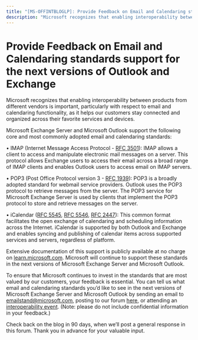 ```yaml
---
title: "[MS-OFFINTBLOGLP]: Provide Feedback on Email and Calendaring standards support for the next versions of Outlook and Exchange"
description: "Microsoft recognizes that enabling interoperability between products from different vendors is important, particularly"
---
```


# Provide Feedback on Email and Calendaring standards support for the next versions of Outlook and Exchange

<p>Microsoft recognizes that enabling interoperability between
products from different vendors is important, particularly with respect to
email and calendaring functionality, as it helps our customers stay connected
and organized across their favorite services and devices.</p>

<p>Microsoft Exchange Server and Microsoft Outlook support the
following core and most commonly adopted email and calendaring standards:</p>

<p><span> • <span> 
</span></span>IMAP (Internet Message Access Protocol - <span><a href="https://tools.ietf.org/html/rfc3501">RFC 3501</a></span>):
IMAP allows a client to access and manipulate electronic mail messages on a
server. This protocol allows Exchange users to access their email across a
broad range of IMAP clients and enables Outlook users to access email on IMAP
servers.</p>

<p><span> • <span> 
</span></span>POP3 (Post Office Protocol version 3 - <span><a href="https://www.ietf.org/rfc/rfc1939.txt">RFC 1939</a></span>):
POP3 is a broadly adopted standard for webmail service providers. Outlook uses
the POP3 protocol to retrieve messages from the server. The POP3 service for
Microsoft Exchange Server is used by clients that implement the POP3 protocol
to store and retrieve messages on the server.</p>

<p><span> • <span> 
</span></span>iCalendar (<span><a href="https://www.ietf.org/rfc/rfc5545.txt">RFC 5545</a></span>, <span><a href="https://www.ietf.org/rfc/rfc5546.txt">RFC 5546</a></span>, <span><a href="https://www.ietf.org/rfc/rfc2447.txt">RFC 2447</a></span>):
This common format facilitates the open exchange of calendaring and scheduling
information across the Internet. iCalendar is supported by both Outlook and
Exchange and enables syncing and publishing of calendar items across supported
services and servers, regardless of platform.</p>

<p>Extensive documentation of this support is publicly
available at no charge on <span><a href="https://msdn.microsoft.com/en-us/library/cc973105(EXCHG.80).aspx">learn.microsoft.com</a></span>. Microsoft
will continue to support these standards in the next versions of Microsoft
Exchange Server and Microsoft Outlook.</p>

<p>To ensure that Microsoft continues to invest in the
standards that are most valued by our customers, your feedback is essential.
You can tell us what email and calendaring standards you’d like to see in the
next versions of Microsoft Exchange Server and Microsoft Outlook by sending
an email to <span><a href="mailto:emailstand@microsoft.com">emailstand@microsoft.com</a></span>,
posting to our forum <span><a href="https://learn.microsoft.com/en-us/answers/tags/353/office-exchange-server-open-specs" aria-label="Forums">here</a></span>, or attending an <span><a href="https://www.interopevents.com/" aria-label="Interoperability Events">interoperability
event</a></span>. (Note: please do not include confidential information in
your feedback.)</p>

<p>Check back on the blog in 90 days, when we’ll post a general
response in this forum. Thank you in advance for your valuable input.</p>

<p><a id="EndOfDocument_ST"></a></p>


                
